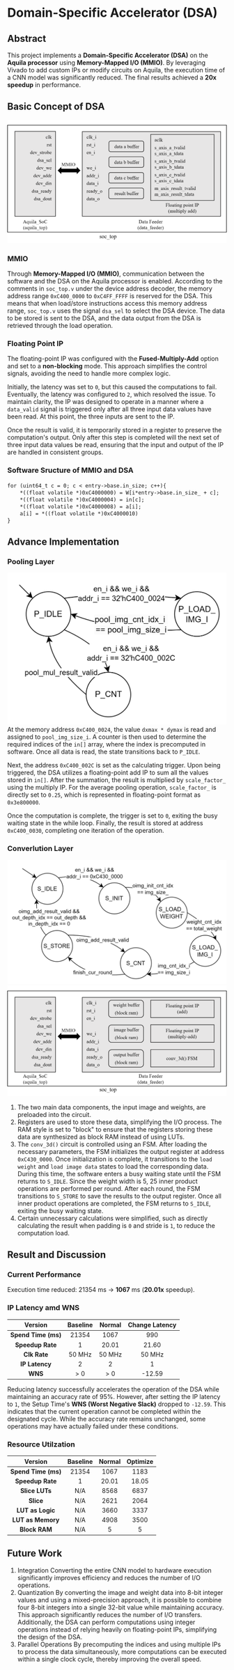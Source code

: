 # Domain-Specific Accelerator (DSA)
## Abstract
This project implements a **Domain-Specific Accelerator (DSA)** on the **Aquila processor** using **Memory-Mapped I/O (MMIO)**. By leveraging Vivado to add custom IPs or modify circuits on Aquila, the execution time of a CNN model was significantly reduced. The final results achieved a **20x speedup** in performance.
## Basic Concept of DSA
![image](https://github.com/yuanciou/Domain-Specific-Accelerator/blob/main/img/basic_structure.png)
### MMIO
Through **Memory-Mapped I/O (MMIO)**, communication between the software and the DSA on the Aquila processor is enabled. According to the comments in `soc_top.v` under the device address decoder, the memory address range `0xC400_0000` to `0xC4FF_FFFF` is reserved for the DSA. This means that when load/store instructions access this memory address range, `soc_top.v` uses the signal `dsa_sel` to select the DSA device. The data to be stored is sent to the DSA, and the data output from the DSA is retrieved through the load operation.
### Floating Point IP
The floating-point IP was configured with the **Fused-Multiply-Add** option and set to a **non-blocking** mode. This approach simplifies the control signals, avoiding the need to handle more complex logic. 

Initially, the latency was set to `0`, but this caused the computations to fail. Eventually, the latency was configured to `2`, which resolved the issue. To maintain clarity, the IP was designed to operate in a manner where a `data_valid` signal is triggered only after all three input data values have been read. At this point, the three inputs are sent to the IP.

Once the result is valid, it is temporarily stored in a register to preserve the computation's output. Only after this step is completed will the next set of three input data values be read, ensuring that the input and output of the IP are handled in consistent groups.
### Software Sructure of MMIO and DSA
```
for (uint64_t c = 0; c < entry->base.in_size; c++){
    *((float volatile *)0xC4000000) = W[i*entry->base.in_size_ + c];
    *((float volatile *)0xC4000004) = in[c];
    *((float volatile *)0xC4000008) = a[i];
    a[i] = *((float volatile *)0xC4000010)
}
```
## Advance Implementation
### Pooling Layer
![image](https://github.com/yuanciou/Domain-Specific-Accelerator/blob/main/img/fsm_pooling.png)
At the memory address `0xC400_0024`, the value `dxmax * dymax` is read and assigned to `pool_img_size_i`. A counter is then used to determine the required indices of the `in[]` array, where the index is precomputed in software. Once all data is read, the state transitions back to `P_IDLE`. 

Next, the address `0xC400_002C` is set as the calculating trigger. Upon being triggered, the DSA utilizes a floating-point add IP to sum all the values stored in `in[]`. After the summation, the result is multiplied by `scale_factor_` using the multiply IP. For the average pooling operation, `scale_factor_` is directly set to `0.25`, which is represented in floating-point format as `0x3e800000`. 

Once the computation is complete, the trigger is set to `0`, exiting the busy waiting state in the while loop. Finally, the result is stored at address `0xC400_0030`, completing one iteration of the operation.
### Converlution Layer
![image](https://github.com/yuanciou/Domain-Specific-Accelerator/blob/main/img/fsm_conv3d.png)
![image](https://github.com/yuanciou/Domain-Specific-Accelerator/blob/main/img/dsa_conv3d.png)
1. The two main data components, the input image and weights, are preloaded into the circuit.  
2. Registers are used to store these data, simplifying the I/O process. The RAM style is set to "block" to ensure that the registers storing these data are synthesized as block RAM instead of using LUTs.  
3. The `conv_3d()` circuit is controlled using an FSM. After loading the necessary parameters, the FSM initializes the output register at address `0xC430_0000`. Once initialization is complete, it transitions to the `load weight` and `load image data` states to load the corresponding data. During this time, the software enters a busy waiting state until the FSM returns to `S_IDLE`. Since the weight width is 5, 25 inner product operations are performed per round. After each round, the FSM transitions to `S_STORE` to save the results to the output register. Once all inner product operations are completed, the FSM returns to `S_IDLE`, exiting the busy waiting state.  
4. Certain unnecessary calculations were simplified, such as directly calculating the result when padding is `0` and stride is `1`, to reduce the computation load.
## Result and Discussion
### Current Performance
Execution time reduced: 21354 ms → **1067** ms (**20.01x** speedup).
### IP Latency amd WNS
| Version       | Baseline | Normal | Change Latency |
|:---------------:|:----------:|:--------:|:----------------:|
| **Spend Time (ms)** | 21354    | 1067   | 990            |
| **Speedup Rate**    | 1        | 20.01  | 21.60          |
| **Clk Rate**        | 50 MHz   | 50 MHz | 50 MHz         |
| **IP Latency**      | 2        | 2      | 1              |
| **WNS**            | > 0      | > 0    | -12.59         |

Reducing latency successfully accelerates the operation of the DSA while maintaining an accuracy rate of 95%. However, after setting the IP latency to `1`, the Setup Time's **WNS (Worst Negative Slack)** dropped to `-12.59`. This indicates that the current operation cannot be completed within the designated cycle. While the accuracy rate remains unchanged, some operations may have actually failed under these conditions.
### Resource Utilzation
| Version           | Baseline | Normal | Optimize |
|:-------------------:|:----------:|:--------:|:----------:|
| **Spend Time (ms)**   | 21354    | 1067   | 1183     |
| **Speedup Rate**      | 1        | 20.01  | 18.05    |
| **Slice LUTs**        | N/A      | 8568   | 6837     |
| **Slice**             | N/A      | 2621   | 2064     |
| **LUT as Logic**      | N/A      | 3660   | 3337     |
| **LUT as Memory**     | N/A      | 4908   | 3500     |
| **Block RAM**         | N/A      | 5      | 5        |

## Future Work
1. Integration
    Converting the entire CNN model to hardware execution significantly improves efficiency and reduces the number of I/O operations.
2. Quantization
    By converting the image and weight data into 8-bit integer values and using a mixed-precision approach, it is possible to combine four 8-bit integers into a single 32-bit value while maintaining accuracy. This approach significantly reduces the number of I/O transfers. Additionally, the DSA can perform computations using integer operations instead of relying heavily on floating-point IPs, simplifying the design of the DSA.
3. Parallel Operations
    By precomputing the indices and using multiple IPs to process the data simultaneously, more computations can be executed within a single clock cycle, thereby improving the overall speed.
